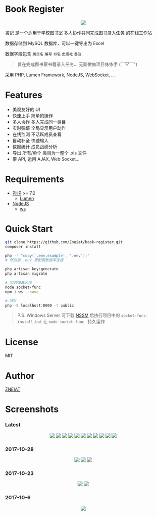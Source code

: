 # Book Register

<p align="center"><img src="https://raw.githubusercontent.com/Zneiat/book-register/master/docs/logo.png"></p>

書記 是一个适用于学校图书室 多人协作共同完成图书录入任务 的在线工作站

数据存储到 MySQL 数据库，可以一键导出为 Excel

数据字段包含 `类目名` `编号` `书名` `出版社` `备注`

> 旨在完成图书室书籍录入任务... 无聊做做项目练练手 (￣▽￣")

采用 PHP, Lumen Framework, NodeJS, WebSocket, ...

# Features
- 美观友好的 UI
- 快速上手 简单的操作
- 多人协作 多人完成同一类目
- 实时弹幕 全局显示用户动作
- 在线监测 不活跃成员查看
- 自动补全 快速输入
- 数据统计 成员战绩分析
- 导出 所有/单个 类目为一整个 .xls 文件
- 带 API, 运用 AJAX, Web Socket...

# Requirements
- [PHP](http://www.php.net/) >= 7.0
	- [Lumen](https://github.com/laravel/lumen)
- [NodeJS](http://nodejs.cn/)
    - [ws](https://github.com/websockets/ws)

# Quick Start
```sh
git clone https://github.com/Zneiat/book-register.git
composer install

php -r "copy('.env.example', '.env');"
# 然后到 .env 里配置数据库连接

php artisan key:generate
php artisan migrate

# 实时弹幕必须
node socket-func
npm i ws --save

# DEV
php -S localhost:8000 -t public
```

> P.S. Windows Server 可下载 [NSSM](http://nssm.cc) 后执行项目中的 `socket-func-install.bat` 让 `node socket-func ` 持久运作

# License
MIT

# Author
[ZNEIAT](http://www.qwqaq.com)

# Screenshots

### Latest
<p align="center">
<img src="https://raw.githubusercontent.com/Zneiat/book-register/master/docs/screenshots/latest/login.png">
<img src="https://raw.githubusercontent.com/Zneiat/book-register/master/docs/screenshots/latest/category_list.png">
<img src="https://raw.githubusercontent.com/Zneiat/book-register/master/docs/screenshots/latest/danmaku.gif">
<img src="https://raw.githubusercontent.com/Zneiat/book-register/master/docs/screenshots/latest/editor.png">
<img src="https://raw.githubusercontent.com/Zneiat/book-register/master/docs/screenshots/latest/inserter.gif">
<img src="https://raw.githubusercontent.com/Zneiat/book-register/master/docs/screenshots/latest/autocomplete.gif">
<img src="https://raw.githubusercontent.com/Zneiat/book-register/master/docs/screenshots/latest/editor-help.png">
<img src="https://raw.githubusercontent.com/Zneiat/book-register/master/docs/screenshots/latest/danmaku-input.png">
<img src="https://raw.githubusercontent.com/Zneiat/book-register/master/docs/screenshots/latest/danmaku-input-2.png">
<img src="https://raw.githubusercontent.com/Zneiat/book-register/master/docs/screenshots/latest/ranking.png">
<img src="https://raw.githubusercontent.com/Zneiat/book-register/master/docs/screenshots/latest/socket-func.png">
</p>

### 2017-10-28
<p align="center">
<img src="https://raw.githubusercontent.com/Zneiat/book-register/master/docs/screenshots/2017-10-28-1.png">
<img src="https://raw.githubusercontent.com/Zneiat/book-register/master/docs/screenshots/2017-10-28-2.png">
<img src="https://raw.githubusercontent.com/Zneiat/book-register/master/docs/screenshots/2017-10-28-3.png">
</p>

### 2017-10-23
<p align="center">
<img src="https://raw.githubusercontent.com/Zneiat/book-register/master/docs/screenshots/2017-10-23-1.png">
<img src="https://raw.githubusercontent.com/Zneiat/book-register/master/docs/screenshots/2017-10-23-2.png">
</p>

### 2017-10-6
<p align="center">
<img src="https://raw.githubusercontent.com/Zneiat/book-register/master/docs/screenshots/2017-10-6-1.png">
</p>